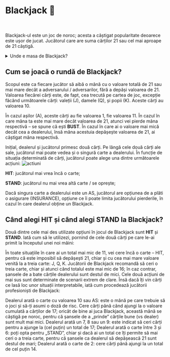 # Blackjack 🖤
<br><br>
Blackjack-ul este un joc de noroc; acesta a câștigat popularitate deoarece este ușor de jucat. Jucătorul care are suma cărților 21 sau cel mai aproape de 21 câștigă.


<details class="details custom-block">
    <summary>Unde e masa de Blackjack?</summary>
    <p><img src="https://i.imgur.com/gXqCR9N.gif"></p>
</details>

## Cum se joacă o rundă de Blackjack?

Scopul este ca fiecare jucător să aibă o mână cu o valoare totală de 21 sau mai mare decât a adversarului / adversarilor, fără a depăși valoarea de 21. Valoarea fiecărei cărți este, de fapt, cea trecută pe cartea de joc, excepție făcând următoarele cărți: valeții (J), damele (Q), și popii (K). Aceste cărți au valoarea 10.

În cazul așilor (A), aceste cărți au fie valoarea 1, fie valoarea 11. În cazul în care mâna ta este mai mare decât valoarea de 21, atunci vei pierde mâna respectivă – se spune că ești **BUST**. În cazul în care ai o valoare mai mică decât cea a dealerului, însă mâna acestuia depășește valoarea de 21, ai câștigat mâna respectivă.

Inițial, dealerul și jucătorul primesc două cărți. Pe lângă cele două cărți ale sale, jucătorul mai poate vedea și o singură carte a dealerului. În funcție de situația determinată de cărți, jucătorul poate alege una dintre următoarele acțiuni: ![actiuni](https://i.imgur.com/7va2oWn.png)


**HIT**: jucătorul mai vrea încă o carte; 

**STAND**: jucătorul nu mai vrea altă carte / se oprește; 


Dacă singura carte a dealerului este un AS, jucătorul are opțiunea de a plăti o asigurare (INSURANCE), opțiune ce îi poate limita jucătorului pierderile, în cazul în care dealerul obține un Blackjack. 

## Când alegi HIT și când alegi STAND la Blackjack?

Două dintre cele mai des utilizate opțiuni în jocul de Blackjack sunt **HIT** și **STAND**. Iată cum să le utilizezi, pornind de cele două cărți pe care le-ai primit la începutul unei noi mâini: 

În toate situațiile în care ai un total mai mic de 11, vei cere încă o carte – HIT, pentru că este imposibil să depășești 21, chiar și cu cea mai mare valoare venită la a treia carte: J, Q, K.
Jucătorii de Blackjack recomandă să ceri o treia carte, chiar și atunci când totalul este mai mic de 16; în caz contrar, șansele de a bate cărțile dealerului sunt destul de mici.
Cele două acțiuni de mai sus sunt determinate de scenarii extrem de clare. Însă dacă îți vin cărți ce lasă loc unor situații interpretabile, iată cum procedează jucătorii profesioniști de Blackjack: 

Dealerul arată o carte cu valoarea 10 sau AS: este o mână pe care trebuie să o joci și să-ți asumi o doză de risc. Cere cărți până când ajungi la o valoare cumulată a cărților de 17; oricât de bine ai juca Blackjack, această mână se câștigă pe noroc, pentru că șansele de a „prinde” cărțile bune (vs dealer) sunt mult mai mici.
Dealerul arată un 7, 8 sau un 9: este indicat să ceri cărți pentru a ajunge la (cel puțin) un total de 17; 
Dealerul arată o carte între 3 și 6: poți opta pentru „STAND”, chiar și dacă ai un total ce îți permite să mai ceri o a treia carte, pentru că șansele ca dealerul să depășească 21 sunt destul de mari; 
Dealerul arată o carte de 2: cere cărți până ajungi la un total de cel puțin 14.
